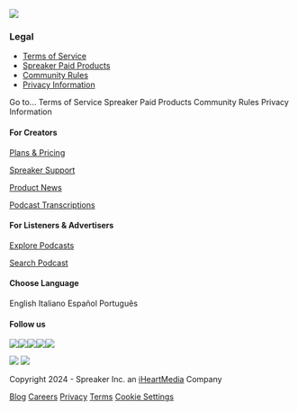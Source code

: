 [![]( https://d1sojsgu0jwtb7.cloudfront.net/images/header_logo.svg)](https://www.spreaker.com/ "Spreaker")

### Legal

* [Terms of Service](https://www.spreaker.com/terms)
* [Spreaker Paid Products](https://www.spreaker.com/terms/pricing)
* [Community Rules](https://www.spreaker.com/community-rules)
* [Privacy Information](https://www.spreaker.com/privacy)

Go to... Terms of Service Spreaker Paid Products Community Rules Privacy Information

#### For Creators

[Plans & Pricing](https://www.spreaker.com/plans?sp_source=www%2Ffooter%2Fpremium "Spreaker")

[Spreaker Support](https://help.spreaker.com/ "Spreaker Support")

[Product News](https://news.spreaker.com/ "Spreaker Product News")

[Podcast Transcriptions](https://freepodcasttranscription.com/ "Podcast Transcriptions")

#### For Listeners & Advertisers

[Explore Podcasts](https://www.spreaker.com/?ref=footer "Explore Podcasts")

[Search Podcast](https://www.spreaker.com/search?ref=footer "Search Podcast")

#### Choose Language

English Italiano Español Português

#### Follow us

 [![](https://d1sojsgu0jwtb7.cloudfront.net/images/icons/footer_instagram.svg)](https://www.instagram.com/spreaker)[![](https://d1sojsgu0jwtb7.cloudfront.net/images/icons/footer_twitter.svg)](https://twitter.com/spreaker)[![](https://d1sojsgu0jwtb7.cloudfront.net/images/icons/footer_linkedin.svg)](https://www.linkedin.com/company/spreaker)[![](https://d1sojsgu0jwtb7.cloudfront.net/images/icons/footer_youtube.svg)](https://www.youtube.com/c/spreaker)[![](https://d1sojsgu0jwtb7.cloudfront.net/images/icons/footer_facebook.svg)](https://www.facebook.com/spreaker)

![](https://d1sojsgu0jwtb7.cloudfront.net/images/footer_spreaker_logo.svg) ![](https://d1sojsgu0jwtb7.cloudfront.net/images/footer_IAB_member_logo.svg)

Copyright 2024 - Spreaker Inc. an [iHeartMedia](https://www.iheartmedia.com/ "iHeartMedia Website") Company

[Blog](https://blog.spreaker.com/ "Blog - Spreaker") [Careers](https://careers.spreaker.com/ "Careers") [Privacy](https://www.spreaker.com/privacy) [Terms](https://www.spreaker.com/terms) [Cookie Settings](#)